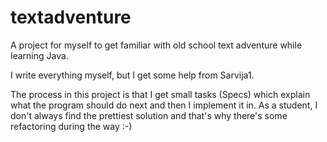 # textadventure

A project for myself to get familiar with old school text adventure while learning Java.

I write everything myself, but I get some help from Sarvija1.

The process in this project is that I get small tasks (Specs) which explain what the program should do next and then I implement it in.
As a student, I don't always find the prettiest solution and that's why there's some refactoring during the way :-)
